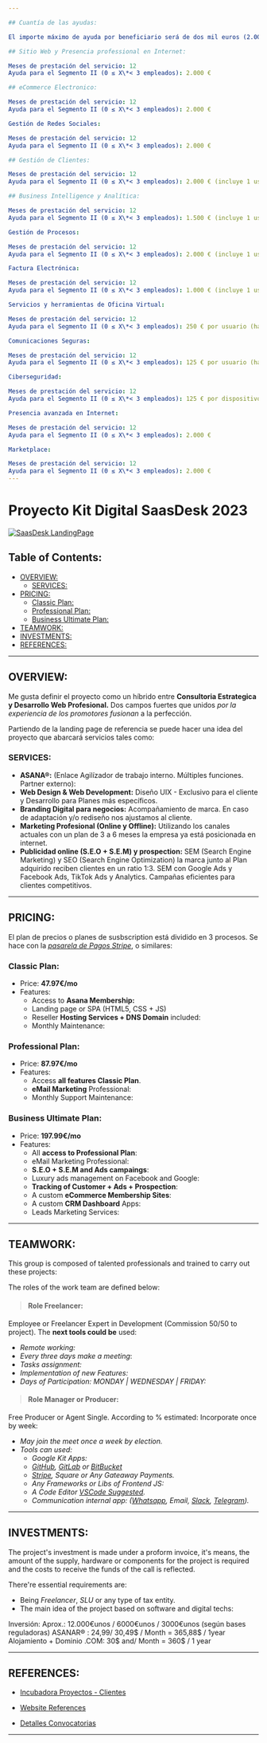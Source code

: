 ```yaml
---

## Cuantía de las ayudas:

El importe máximo de ayuda por beneficiario será de dos mil euros (2.000 €). Los importes máximos de ayuda por **Categoría de Soluciones de Digitalización**, así como la duración que debe mantenerse la prestación del servicio para el Segmento III son los siguientes:

## Sitio Web y Presencia professional en Internet:

Meses de prestación del servicio: 12
Ayuda para el Segmento II (0 ≤ X\*< 3 empleados): 2.000 €

## eCommerce Electronico:

Meses de prestación del servicio: 12
Ayuda para el Segmento II (0 ≤ X\*< 3 empleados): 2.000 €

Gestión de Redes Sociales:

Meses de prestación del servicio: 12
Ayuda para el Segmento II (0 ≤ X\*< 3 empleados): 2.000 €

## Gestión de Clientes:

Meses de prestación del servicio: 12
Ayuda para el Segmento II (0 ≤ X\*< 3 empleados): 2.000 € (incluye 1 usuario)

## Business Intelligence y Analítica:

Meses de prestación del servicio: 12
Ayuda para el Segmento II (0 ≤ X\*< 3 empleados): 1.500 € (incluye 1 usuario)

Gestión de Procesos:

Meses de prestación del servicio: 12
Ayuda para el Segmento II (0 ≤ X\*< 3 empleados): 2.000 € (incluye 1 usuarios)

Factura Electrónica:

Meses de prestación del servicio: 12
Ayuda para el Segmento II (0 ≤ X\*< 3 empleados): 1.000 € (incluye 1 usuarios)

Servicios y herramientas de Oficina Virtual:

Meses de prestación del servicio: 12
Ayuda para el Segmento II (0 ≤ X\*< 3 empleados): 250 € por usuario (hasta 2 usuarios)

Comunicaciones Seguras:

Meses de prestación del servicio: 12
Ayuda para el Segmento II (0 ≤ X\*< 3 empleados): 125 € por usuario (hasta 2 usuarios)

Ciberseguridad:

Meses de prestación del servicio: 12
Ayuda para el Segmento II (0 ≤ X\*< 3 empleados): 125 € por dispositivo (hasta 2 dispositivos)

Presencia avanzada en Internet:

Meses de prestación del servicio: 12
Ayuda para el Segmento II (0 ≤ X\*< 3 empleados): 2.000 €

Marketplace:

Meses de prestación del servicio: 12
Ayuda para el Segmento II (0 ≤ X\*< 3 empleados): 2.000 €
---
```


# Proyecto Kit Digital SaasDesk 2023

[![SaasDesk LandingPage](./assets/saasdesk-landingpage.png)](http://dev.pedrogarcia.gq/saasdesk/)

## Table of Contents:

- [OVERVIEW:](#overview)
  - [SERVICES:](#services)
- [PRICING:](#pricing)
  - [Classic Plan:](#classic-plan)
  - [Professional Plan:](#professional-plan)
  - [Business Ultimate Plan:](#business-ultimate-plan)
- [TEAMWORK:](#teamwork)
- [INVESTMENTS:](#investments)
- [REFERENCES:](#references)

---

## OVERVIEW:

Me gusta definir el proyecto como un híbrido entre **Consultoria Estrategica y Desarrollo Web Profesional.**
Dos campos fuertes que unidos _por la experiencia de los promotores fusionan_ a la perfección.

Partiendo de la landing page de referencia se puede hacer una idea del proyecto que abarcará servicios tales como:

### SERVICES:

- **ASANA®:**
  (Enlace Agilízador de trabajo interno. Múltiples funciones. Partner externo):
- **Web Design & Web Development:**
  Diseño UIX - Exclusivo para el cliente y Desarrollo para Planes más específicos.
- **Branding Digital para negocios:**
  Acompañamiento de marca. En caso de adaptación y/o rediseño nos ajustamos al cliente.
- **Marketing Profesional (Online y Offline):**
  Utilizando los canales actuales con un plan de 3 a 6 meses la empresa ya está posicionada en internet.
- **Publicidad online (S.E.O + S.E.M) y prospection:**
  SEM (Search Engine Marketing) y SEO (Search Engine Optimization) la marca junto al Plan adquirido reciben clientes en un ratio 1:3. SEM con Google Ads y Facebook Ads, TikTok Ads y Analytics. Campañas eficientes para clientes competitivos.

---

## PRICING:

El plan de precios o planes de susbscription está dividido en 3 procesos. Se hace con la [_pasarela de Pagos Stripe_](https://stripe.com/es), o similares:

### Classic Plan:

- Price: **47.97€/mo**
- Features:
  - Access to **Asana Membership:**
  - Landing page or SPA (HTML5, CSS + JS)
  - Reseller **Hosting Services + DNS Domain** included:
  - Monthly Maintenance:

### Professional Plan:

- Price: **87.97€/mo**
- Features:
  - Access **all features Classic Plan**.
  - **eMail Marketing** Professional:
  - Monthly Support Maintenance:

### Business Ultimate Plan:

- Price: **197.99€/mo**
- Features:
  - All **access to Professional Plan**:
  - eMail Marketing Professional:
  - **S.E.O + S.E.M and Ads campaings**:
  - Luxury ads management on Facebook and Google:
  - **Tracking of Customer + Ads + Prospection**:
  - A custom **eCommerce Membership Sites**:
  - A custom **CRM Dashboard** Apps:
  - Leads Marketing Services:

---

## TEAMWORK:

This group is composed of talented professionals and trained to carry out these projects:

The roles of the work team are defined below:

> #### Role Freelancer:

Employee or Freelancer Expert in Development (Commission 50/50 to project). The **next tools could be** used:

- _Remote working:_
- _Every three days make a meeting_:
- _Tasks assignment:_
- _Implementation of new Features:_
- _Days of Participation: MONDAY | WEDNESDAY | FRIDAY:_

> #### Role Manager or Producer:

Free Producer or Agent Single. According to % estimated: Incorporate once by week:

- _May join the meet once a week by election._
- _Tools can used:_
  - _Google Kit Apps:_
  - _[GitHub](https://github.com), [GitLab](https://gitlab.com) or [BitBucket](https://bitbucket.org/)_
  - _[Stripe](https://stripe.com/), Square or Any Gateaway Payments._
  - _Any Frameworks or Libs of Frontend JS:_
  - _A Code Editor [VSCode Suggested](https://code.visualstudio.com/)._
  - _Communication internal app: ([Whatsapp](https://web.whatsapp.com/), Email, [Slack](https://slack.com/intl/es-es/), [Telegram](https://telegram.org/))._

---

## INVESTMENTS:

The project's investment is made under a proform invoice, it's means, the amount of the supply, hardware or components for the project is required and the costs to receive the funds of the call is reflected.

There're essential requirements are:

- Being _Freelancer_, _SLU_ or any type of tax entity.
- The main idea of the project based on software and digital techs:

Inversión: Aprox.: 12.000€unos / 6000€unos / 3000€unos (según bases reguladoras)
ASANAR® : 24,99/ 30,49$ / Month = 365,88$ / 1year
Alojamiento + Dominio .COM: 30$ and/ Month = 360$ / 1 year

---

## REFERENCES:

- [Incubadora Proyectos - Clientes](https://acelerapyme.com)

- [Website References](http://dev.pedrogarcia.gq/zoric/index-1.html)

- [Detalles Convocatorias](https://sede.red.gob.es/es/procedimientos/convocatoria-de-ayudas-destinadas-la-digitalizacion-de-empresas-del-segmento-iii)

---
